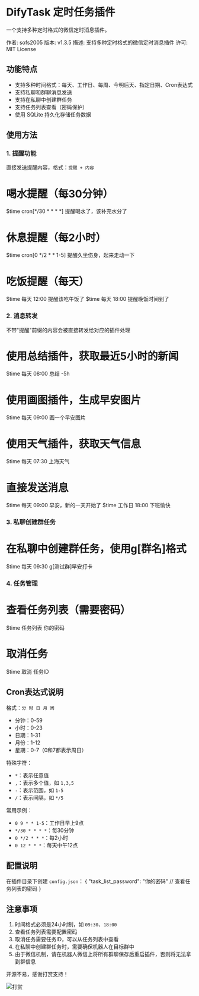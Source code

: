 # DifyTask 定时任务插件

一个支持多种定时格式的微信定时消息插件。

作者: sofs2005
版本: v1.3.5
描述: 支持多种定时格式的微信定时消息插件
许可: MIT License

## 功能特点
- 支持多种时间格式：每天、工作日、每周、今明后天、指定日期、Cron表达式
- 支持私聊和群聊消息发送
- 支持在私聊中创建群任务
- 支持任务列表查看（密码保护）
- 使用 SQLite 持久化存储任务数据

## 使用方法

### 1. 提醒功能
直接发送提醒内容，格式：`提醒 + 内容`

# 喝水提醒（每30分钟）
$time cron[*/30 * * * *] 提醒喝水了，该补充水分了

# 休息提醒（每2小时）
$time cron[0 */2 * * 1-5] 提醒久坐伤身，起来走动一下

# 吃饭提醒（每天）
$time 每天 12:00 提醒该吃午饭了
$time 每天 18:00 提醒晚饭时间到了

### 2. 消息转发
不带"提醒"前缀的内容会被直接转发给对应的插件处理

# 使用总结插件，获取最近5小时的新闻
$time 每天 08:00 总结 -5h

# 使用画图插件，生成早安图片
$time 每天 09:00 画一个早安图片

# 使用天气插件，获取天气信息
$time 每天 07:30 上海天气

# 直接发送消息
$time 每天 09:00 早安，新的一天开始了
$time 工作日 18:00 下班愉快

### 3. 私聊创建群任务
# 在私聊中创建群任务，使用g[群名]格式
$time 每天 09:30 g[测试群]早安打卡

### 4. 任务管理
# 查看任务列表（需要密码）
$time 任务列表 你的密码

# 取消任务
$time 取消 任务ID

## Cron表达式说明
格式：`分 时 日 月 周`
- 分钟：0-59
- 小时：0-23
- 日期：1-31
- 月份：1-12
- 星期：0-7（0和7都表示周日）

特殊字符：
- `*`：表示任意值
- `,`：表示多个值，如 `1,3,5`
- `-`：表示范围，如 `1-5`
- `/`：表示间隔，如 `*/5`

常用示例：
- `0 9 * * 1-5`：工作日早上9点
- `*/30 * * * *`：每30分钟
- `0 */2 * * *`：每2小时
- `0 12 * * *`：每天中午12点

## 配置说明
在插件目录下创建 `config.json`：
{
    "task_list_password": "你的密码"  // 查看任务列表的密码
}

## 注意事项
1. 时间格式必须是24小时制，如 `09:30`、`18:00`
2. 查看任务列表需要配置密码
3. 取消任务需要任务ID，可以从任务列表中查看
4. 在私聊中创建群任务时，需要确保机器人在目标群中
5. 由于微信机制，请在机器人微信上将所有群聊保存后重启插件，否则将无法拿到群信息

开源不易，感谢打赏支持！

![打赏](https://github.com/sofs2005/difytask/blob/main/img/wx.png?raw=true)

